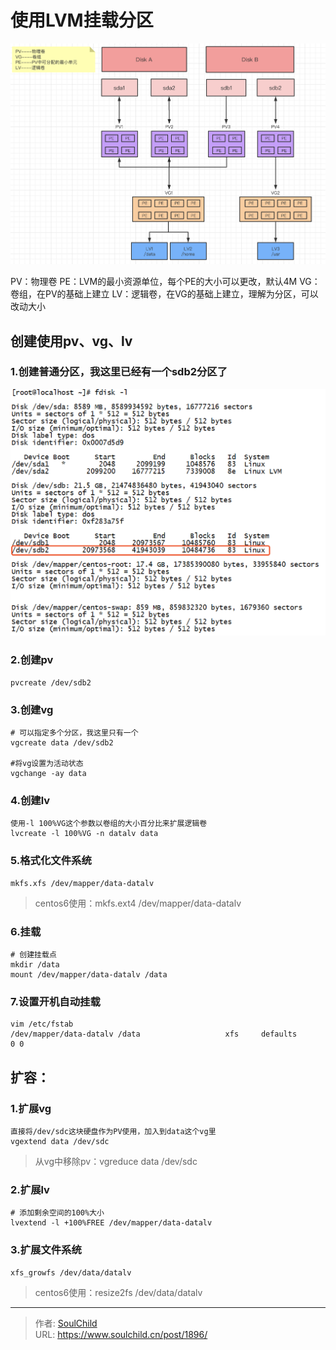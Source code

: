 # 使用LVM挂载分区

<!--more-->
![94105-dsc4huyofum.png](images/2632752546.png "2632752546")

PV：物理卷
PE：LVM的最小资源单位，每个PE的大小可以更改，默认4M
VG：卷组，在PV的基础上建立
LV：逻辑卷，在VG的基础上建立，理解为分区，可以改动大小

## 创建使用pv、vg、lv
### 1.创建普通分区，我这里已经有一个sdb2分区了

![80785-qnldp7k6hd.png](images/3051639168.png "3051639168")


### 2.创建pv
```
pvcreate /dev/sdb2
```

### 3.创建vg 
```
# 可以指定多个分区，我这里只有一个
vgcreate data /dev/sdb2

#将vg设置为活动状态
vgchange -ay data
```

### 4.创建lv
```
使用-l 100%VG这个参数以卷组的大小百分比来扩展逻辑卷
lvcreate -l 100%VG -n datalv data
```

### 5.格式化文件系统
```
mkfs.xfs /dev/mapper/data-datalv
```
>centos6使用：mkfs.ext4 /dev/mapper/data-datalv

### 6.挂载
```
# 创建挂载点
mkdir /data
mount /dev/mapper/data-datalv /data
```

### 7.设置开机自动挂载
```
vim /etc/fstab
/dev/mapper/data-datalv /data                   xfs     defaults        0 0
```

## 扩容：
### 1.扩展vg
```
直接将/dev/sdc这块硬盘作为PV使用，加入到data这个vg里
vgextend data /dev/sdc
```
>从vg中移除pv：vgreduce data /dev/sdc

### 2.扩展lv
```
# 添加剩余空间的100%大小
lvextend -l +100%FREE /dev/mapper/data-datalv
```

### 3.扩展文件系统
```
xfs_growfs /dev/data/datalv
```
>centos6使用：resize2fs /dev/data/datalv


---

> 作者: [SoulChild](https://www.soulchild.cn)  
> URL: https://www.soulchild.cn/post/1896/  

